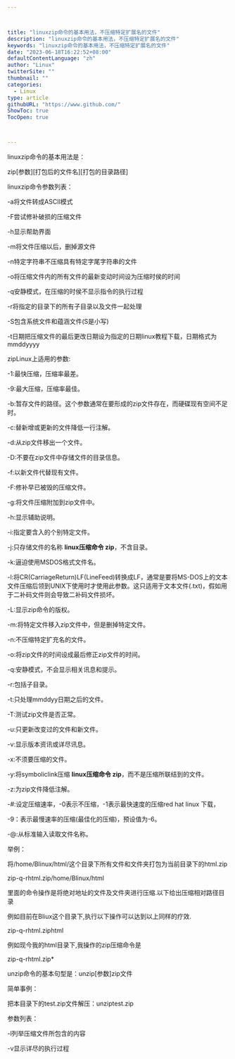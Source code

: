 ```yaml
---



title: "linuxzip命令的基本用法，不压缩特定扩展名的文件"
description: "linuxzip命令的基本用法，不压缩特定扩展名的文件"
keywords: "linuxzip命令的基本用法，不压缩特定扩展名的文件"
date: "2023-06-18T16:22:52+08:00"
defaultContentLanguage: "zh"
author: "Linux"
twitterSite: ""
thumbnail: ""
categories:
  - Linux
type: article
githubURL: "https://www.github.com/"
ShowToc: true
TocOpen: true



---
```


linuxzip命令的基本用法是：

zip[参数][打包后的文件名][打包的目录路径]

linuxzip命令参数列表：

-a将文件转成ASCII模式

-F尝试修补破损的压缩文件

-h显示帮助界面

-m将文件压缩以后，删掉源文件

-n特定字符串不压缩具有特定字尾字符串的文件

-o将压缩文件内的所有文件的最新变动时间设为压缩时侯的时间

-q安静模式，在压缩的时侯不显示指令的执行过程

-r将指定的目录下的所有子目录以及文件一起处理

-S包含系统文件和蕴涵文件(S是小写)

-t日期把压缩文件的最后更改日期设为指定的日期linux教程下载，日期格式为mmddyyyy

zipLinux上适用的参数:

-1:最快压缩，压缩率最差。

-9:最大压缩，压缩率最佳。

-b:暂存文件的路径。这个参数通常在要形成的zip文件存在，而硬碟现有空间不足时。

-c:替新增或更新的文件降低一行注解。

-d:从zip文件移出一个文件。

-D:不要在zip文件中存储文件的目录信息。

-f:以新文件代替现有文件。

-F:修补早已被毁的压缩文件。

-g:将文件压缩附加到zip文件中。

-h:显示辅助说明。

-i:指定要含入的个别特定文件。

-j:只存储文件的名称 **linux压缩命令 zip**，不含目录。

-k:逼迫使用MSDOS格式文件名。

-l:将CR(CarriageReturn)LF(LineFeed)转换成LF，通常是要将MS-DOS上的文本文件压缩后领到UNIX下使用时才使用此参数。这只适用于文本文件(.txt)，假如用于二补码文件则会导致二补码文件损坏。

-L:显示zip命令的版权。

-m:将特定文件移入zip文件中，但是删掉特定文件。

-n:不压缩特定扩充名的文件。

-o:将zip文件的时间设成最后修正zip文件的时间。

-q:安静模式，不会显示相关讯息和提示。

-r:包括子目录。

-t:只处理mmddyy日期之后的文件。

-T:测试zip文件是否正常。

-u:只更新改变过的文件和新文件。

-v:显示版本资讯或详尽讯息。

-x:不须要压缩的文件。

-y:将symboliclink压缩 **linux压缩命令 zip**，而不是压缩所联结到的文件。

-z:为zip文件降低注解。

-#:设定压缩速率，-0表示不压缩，-1表示最快速度的压缩red hat linux 下载，

-9：表示最慢速率的压缩(最佳化的压缩)，预设值为-6。

-@:从标准输入读取文件名称。

举例：

将/home/Blinux/html/这个目录下所有文件和文件夹打包为当前目录下的html.zip

zip-q-rhtml.zip/home/Blinux/html

里面的命令操作是将绝对地址的文件及文件夹进行压缩.以下给出压缩相对路径目录

例如目前在Bliux这个目录下,执行以下操作可以达到以上同样的疗效.

zip-q-rhtml.ziphtml

例如现今我的html目录下,我操作的zip压缩命令是

zip-q-rhtml.zip*

unzip命令的基本句型是：unzip[参数]zip文件

简单事例：

把本目录下的test.zip文件解压：unziptest.zip

参数列表：

-l列举压缩文件所包含的内容

-v显示详尽的执行过程
